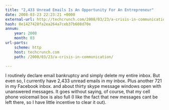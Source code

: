 ```yaml
---
title: "2,433 Unread Emails Is An Opportunity For An Entrepreneur"
date: 2008-03-23 22:23:21 +0000
external-url: http://techcrunch.com/2008/03/23/a-crisis-in-communication/
hash: 0e1427428fa2ea264a7ceb37b608d70e
annum:
    year: 2008
    month: 03
url-parts:
    scheme: http
    host: techcrunch.com
    path: /2008/03/23/a-crisis-in-communication/

---
```


I routinely declare email bankruptcy and simply delete my entire inbox. But even so, I currently have 2,433 unread emails in my inbox. Plus another 721 in my Facebook inbox. and about thirty skype message windows open with unanswered messages. It goes without saying, of course, that my cell phone voicemail box is also full (I like the fact that new messages cant be left there, so I have little incentive to clear it out).
